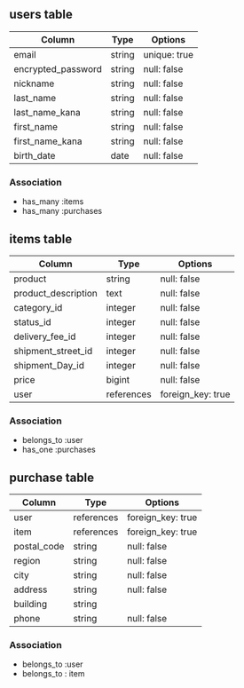 <!-- # README

This README would normally document whatever steps are necessary to get the
application up and running.

Things you may want to cover:

* Ruby version

* System dependencies

* Configuration

* Database creation

* Database initialization

* How to run the test suite

* Services (job queues, cache servers, search engines, etc.)

* Deployment instructions

* ... -->

## users table
| Column             | Type                | Options                 |
|--------------------|---------------------|-------------------------|
| email              | string              | unique: true            |
| encrypted_password | string              | null: false             |
| nickname           | string              | null: false             |
| last_name          | string              | null: false             |
| last_name_kana     | string              | null: false             |
| first_name         | string              | null: false             |
| first_name_kana    | string              | null: false             |
| birth_date         | date                | null: false             |
### Association
* has_many :items
* has_many :purchases
<!-- 
emailカラムには、unique: trueを追加しましょう！
deviseを導入すると、デフォルトで設定されていますので、READMEにも反映させておきましょう！
passwordを保存するカラムはencrypted_passwordとしましょう！
deviseを導入すると、デフォルトで設定されていますので、READMEにも反映させておきましょう！
usersテーブルに保存する下記カラムが足りないようです。
見本アプリをご確認いただき、カラム追加をしましょう！
名字（漢字）Last name
名前（漢字）First name
名字（カナ）??
名前（カナ）??
誕生日     BirthDate
| birth_date | string | null: false |
今回の実装では、誕生日カラムは「date型」で設計した方が実装が簡単になると考えます。（date型は年、月、日を1つで指定して取得できるため）
-->


## items table
| Column                 | Type       | Options           |
|------------------------|------------|-------------------|
| product                | string     | null: false       |
| product_description    | text       | null: false       |
| category_id            | integer    | null: false       |
| status_id              | integer    | null: false       |
| delivery_fee_id        | integer    | null: false       |
| shipment_street_id     | integer    | null: false       |
| shipment_Day_id        | integer    | null: false       |
| price                  | bigint     | null: false       |
| user                   | references | foreign_key: true |
### Association
- belongs_to :user
- has_one :purchases
<!-- 
| price | string | null: false |
コン学は、数値で登録できるように、データ型を変更しましょう！
itemsテーブルにプルダウンから選択するデータを保存するカラムが足りません。
見本アプリをご確認いただき、カラムを追加しましょう！
has_manyを使用するときは、対象のテーブル名を複数形にしましょう！ 
| image | | null: false |
こちらのカラムですが、今回の実装では商品出品の画像投稿において「active_storage」を使用するため、設計の段階から削除しておきましょう。
（理由はactive_storage導入時に自動でテーブルなどが生成されるからです）
商品の状態・配送料の負担・発送元の地域・発送までの日数・カテゴリー
これらのカラムはActiveHashで実装の予定のため、カラム名末尾に_idをつけ、integer型にしておくと、この先実装を進めていく中でエラー発生を避けることができます。
| product_description | bigint | null: false |
こちらの商品説明欄は文章を保存させることが想定できますのでtext型にしておきましょう！
今回の実装では「1つの商品は1つの購入履歴を持っている」という設計にしたいため、has_oneを使用してあげましょう！

画像              image
品名              product
説明              product_description
カテゴリー         category
商品状態           status
配送料の負担        delivery_fee
発送元             shipment_street
発送までの日数      shipment_Day
価格              price
-->



## purchase table
| Column      | Type       | Options           |
|-------------|------------|-------------------|
| user        | references | foreign_key: true |
| item        | references | foreign_key: true |
| postal_code | string     | null: false       |
| region      | string     | null: false       |
| city        | string     | null: false       | 
| address     | string     | null: false       |
| building    | string     |                   | 
| phone       | string     | null: false       | 
### Association
- belongs_to :user
- belongs_to : item
<!-- 
belongs_toを使用するときは、対象のテーブル名を単数形にしましょう！
| items | references | foreign_key: true |
外部キーを取得するカラム名は、単数形にしましょう！
配送先を管理するテーブルを作成してみましょう！
見本アプリの購入画面を参考に作成いただくと実装がスムーズかと思われます。

郵便番号     postal_code
都道府県     region  
市区町村     city
番地        address
建物        building
電話番号     phone

・primary_key：プライマリキー
・string：文字列（1〜255文字）
・text：長い文字列（1〜4294967296文字）
・integer：整数（4バイト）
・bigint：整数（8バイト）
・float：浮動小数
・decimal：精度の高い少数
・numeric：数値
・datetime：日時
・timestamp：更新時間
・time：時間
・date：日付
・binary：バイナリーデータ
・boolean：真偽値 
-->